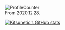 ![ProfileCounter](https://komarev.com/ghpvc/?username=kitsunetic&color=green)  
From 2020.12.28.


[![Kitsunetic's GitHub stats](https://github-readme-stats.vercel.app/api?username=kitsunetic&count_private=false)](https://github.com/anuraghazra/github-readme-stats)
